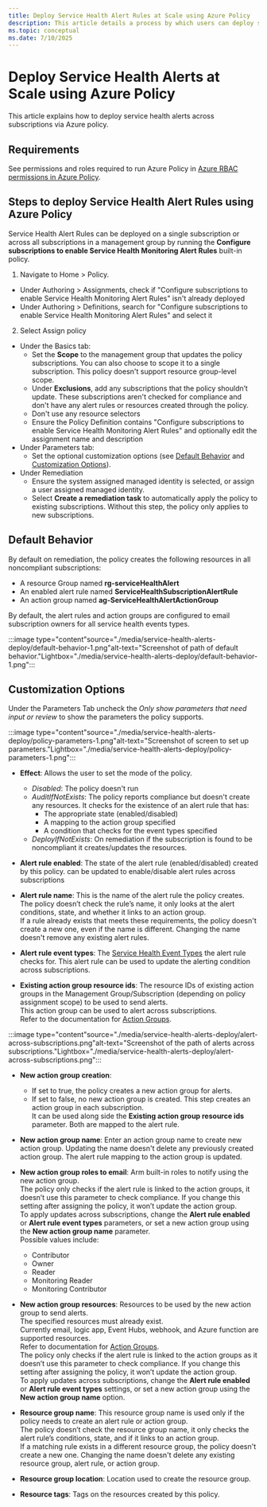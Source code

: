 ```yaml
---
title: Deploy Service Health Alert Rules at Scale using Azure Policy 
description: This article details a process by which users can deploy service health alerts across subscriptions via Azure policy
ms.topic: conceptual
ms.date: 7/10/2025
---
```


# Deploy Service Health Alerts at Scale using Azure Policy


This article explains how to deploy service health alerts across subscriptions via Azure policy.

## Requirements

See permissions and roles required to run Azure Policy in [Azure RBAC permissions in Azure Policy](/policy/overview#azure-rbac-permissions-in-azure-policy).

## Steps to deploy Service Health Alert Rules using Azure Policy

Service Health Alert Rules can be deployed on a single subscription or across all subscriptions in a management group by running the **Configure subscriptions to enable Service Health Monitoring Alert Rules** built-in policy.

1.  Navigate to Home > Policy. 
- Under Authoring > Assignments, check if "Configure subscriptions to enable Service Health Monitoring Alert Rules" isn't already deployed 
- Under Authoring > Definitions, search for "Configure subscriptions to enable Service Health Monitoring Alert Rules" and select it <!-- to be replaced by clicking link -->
2.  Select Assign policy 
- Under the Basics tab:
    - Set the **Scope** to the management group that updates the policy subscriptions. You can also choose to scope it to a single subscription. This policy doesn't support resource group-level scope.
    - Under **Exclusions**, add any subscriptions that the policy shouldn’t update. These subscriptions aren't checked for compliance and don't have any alert rules or resources created through the policy.
    - Don't use any resource selectors
    - Ensure the Policy Definition contains "Configure subscriptions to enable Service Health Monitoring Alert Rules" and optionally edit the assignment name and description
- Under Parameters tab: 
    - Set the optional customization options (see [Default Behavior](#default-behavior) and [Customization Options](#customization-options)).
- Under Remediation
    - Ensure the system assigned managed identity is selected, or assign a user assigned managed identity.
    - Select **Create a remediation task** to automatically apply the policy to existing subscriptions. Without this step, the policy only applies to new subscriptions.

## Default Behavior

By default on remediation, the policy creates the following resources in all noncompliant subscriptions: 
- A resource Group named **rg-serviceHealthAlert**
- An enabled alert rule named **ServiceHealthSubscriptionAlertRule** 
- An action group named **ag-ServiceHealthAlertActionGroup** 


By default, the alert rules and action groups are configured to email subscription owners for all service health events types.

:::image type="content"source="./media/service-health-alerts-deploy/default-behavior-1.png"alt-text="Screenshot of path of default behavior."Lightbox="./media/service-health-alerts-deploy/default-behavior-1.png":::


## Customization Options

Under the Parameters Tab uncheck the *Only show parameters that need input or review* to show the parameters the policy supports.

:::image type="content"source="./media/service-health-alerts-deploy/policy-parameters-1.png"alt-text="Screenshot of screen to set up parameters."Lightbox="./media/service-health-alerts-deploy/policy-parameters-1.png":::


- **Effect**: Allows the user to set the mode of the policy. <br>
    - *Disabled*: The policy doesn't run <br>
    - *AuditIfNotExists*: The policy reports compliance but doesn't create any resources. It checks for the existence of an alert rule that has:<br>
        - The appropriate state (enabled/disabled)<br>
        - A mapping to the action group specified<br>
        - A condition that checks for the event types specified<br>
    - *DeployIfNotExists*: On remediation if the subscription is found to be noncompliant it creates/updates the resources.

- **Alert rule enabled**: The state of the alert rule (enabled/disabled) created by this policy. can be updated to enable/disable alert rules across subscriptions

- **Alert rule name**: This is the name of the alert rule the policy creates. The policy doesn’t check the rule’s name, it only looks at the alert conditions, state, and whether it links to an action group. <br>If a rule already exists that meets these requirements, the policy doesn't create a new one, even if the name is different. Changing the name doesn't remove any existing alert rules.

- **Alert rule event types**: The [Service Health Event Types](/service-health-portal-update.md#service-health-events) the alert rule checks for. This alert rule can be used to update the alerting condition across subscriptions. 

- **Existing action group resource ids**: The resource IDs of existing action groups in the Management Group/Subscription (depending on policy assignment scope) to be used to send alerts.<br> This action group can be used to alert across subscriptions. <br>Refer to the documentation for [Action Groups](/azure/azure-monitor/alerts/action-groups). 

:::image type="content"source="./media/service-health-alerts-deploy/alert-across-subscriptions.png"alt-text="Screenshot of the path of alerts across subscriptions."Lightbox="./media/service-health-alerts-deploy/alert-across-subscriptions.png":::



- **New action group creation**:<br>
    - If set to true, the policy creates a new action group for alerts. <br>
    - If set to false, no new action group is created. This step creates an action group in each subscription. 
<br>It can be used along side the **Existing action group resource ids** parameter. Both are mapped to the alert rule. 

- **New action group name**: Enter an action group name to create new action group. Updating the name doesn't delete any previously created action group. The alert rule mapping to the action group is updated.

- **New action group roles to email**: Arm built-in roles to notify using the new action group. <br>The policy only checks if the alert rule is linked to the action groups, it doesn’t use this parameter to check compliance.  If you change this setting after assigning the policy, it won’t update the action group.<br> To apply updates across subscriptions, change the **Alert rule enabled** or **Alert rule event types** parameters, or set a new action group using the **New action group name** parameter. <br>
Possible values include:
    - Contributor
    - Owner
    - Reader
    - Monitoring Reader
    - Monitoring Contributor

- **New action group resources**: Resources to be used by the new action group to send alerts. <br> The specified resources must already exist. <br>Currently email, logic app, Event Hubs, webhook, and Azure function are supported resources. <br>
Refer to documentation for [Action Groups](/azure/azure-monitor/alerts/action-groups). <br>The policy only checks if the alert rule is linked to the action groups as it doesn’t use this parameter to check compliance. If you change this setting after assigning the policy, it won’t update the action group. <br> To apply updates across subscriptions, change the **Alert rule enabled** or **Alert rule event types** settings, or set a new action group using the **New action group name** option. 

- **Resource group name**: This resource group name is used only if the policy needs to create an alert rule or action group.<br> The policy doesn’t check the resource group name, it only checks the alert rule’s conditions, state, and if it links to an action group.<br> If a matching rule exists in a different resource group, the policy doesn't create a new one. Changing the name doesn't delete any existing resource group, alert rule, or action group.

- **Resource group location**: Location used to create the resource group.

- **Resource tags**: Tags on the resources created by this policy.


